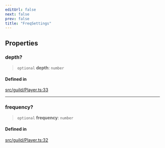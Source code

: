 ```yaml
---
editUrl: false
next: false
prev: false
title: "FreqSettings"
---
```


## Properties

### depth?

> `optional` **depth**: `number`

#### Defined in

[src/guild/Player.ts:33](https://github.com/shipgirlproject/shoukaku/blob/f3e4f8953c070c0cdfec493d072e6a22e3555895/src/guild/Player.ts#L33)

***

### frequency?

> `optional` **frequency**: `number`

#### Defined in

[src/guild/Player.ts:32](https://github.com/shipgirlproject/shoukaku/blob/f3e4f8953c070c0cdfec493d072e6a22e3555895/src/guild/Player.ts#L32)
